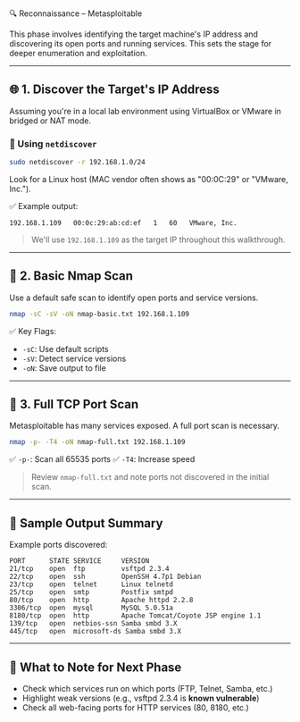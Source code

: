 🔍 Reconnaissance – Metasploitable

This phase involves identifying the target machine's IP address and discovering its open ports and running services. This sets the stage for deeper enumeration and exploitation.

---

## 🌐 1. Discover the Target's IP Address

Assuming you're in a local lab environment using VirtualBox or VMware in bridged or NAT mode.

### 🔎 Using `netdiscover`
```bash
sudo netdiscover -r 192.168.1.0/24
````

Look for a Linux host (MAC vendor often shows as "00:0C:29" or "VMware, Inc.").

✅ Example output:

```
192.168.1.109   00:0c:29:ab:cd:ef   1   60   VMware, Inc.
```

> We'll use `192.168.1.109` as the target IP throughout this walkthrough.

---

## 🔬 2. Basic Nmap Scan

Use a default safe scan to identify open ports and service versions.

```bash
nmap -sC -sV -oN nmap-basic.txt 192.168.1.109
```

✅ Key Flags:

* `-sC`: Use default scripts
* `-sV`: Detect service versions
* `-oN`: Save output to file

---

## 🚪 3. Full TCP Port Scan

Metasploitable has many services exposed. A full port scan is necessary.

```bash
nmap -p- -T4 -oN nmap-full.txt 192.168.1.109
```

✅ `-p-`: Scan all 65535 ports
✅ `-T4`: Increase speed

> Review `nmap-full.txt` and note ports not discovered in the initial scan.

---

## 📑 Sample Output Summary

Example ports discovered:

```
PORT      STATE SERVICE     VERSION
21/tcp    open  ftp         vsftpd 2.3.4
22/tcp    open  ssh         OpenSSH 4.7p1 Debian
23/tcp    open  telnet      Linux telnetd
25/tcp    open  smtp        Postfix smtpd
80/tcp    open  http        Apache httpd 2.2.8
3306/tcp  open  mysql       MySQL 5.0.51a
8180/tcp  open  http        Apache Tomcat/Coyote JSP engine 1.1
139/tcp   open  netbios-ssn Samba smbd 3.X
445/tcp   open  microsoft-ds Samba smbd 3.X
```

---

## 🧠 What to Note for Next Phase

* Check which services run on which ports (FTP, Telnet, Samba, etc.)
* Highlight weak versions (e.g., vsftpd 2.3.4 is **known vulnerable**)
* Check all web-facing ports for HTTP services (80, 8180, etc.)
